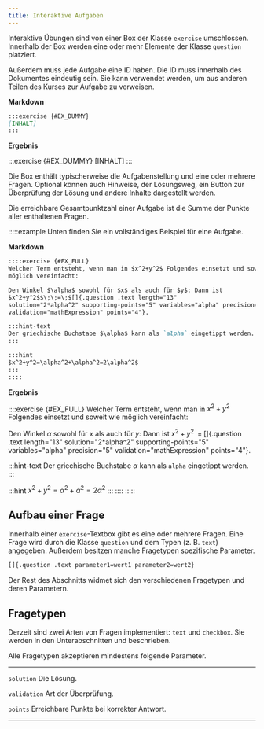 ```yaml
---
title: Interaktive Aufgaben
---
```


Interaktive Übungen sind von einer Box der Klasse `exercise` umschlossen.
Innerhalb der Box werden eine oder mehr Elemente der Klasse `question` platziert.

Außerdem muss jede Aufgabe eine ID haben. Die ID muss innerhalb des Dokumentes
eindeutig sein. Sie kann verwendet werden, um aus anderen Teilen des Kurses
zur Aufgabe zu verweisen.

**Markdown**

```markdown
:::exercise {#EX_DUMMY}
[INHALT]
:::
```

**Ergebnis**

:::exercise {#EX_DUMMY}
[INHALT]
:::

Die Box enthält typischerweise die Aufgabenstellung und eine oder mehrere
Fragen. Optional können auch Hinweise, der Lösungsweg, ein Button zur
Überprüfung der Lösung und andere Inhalte dargestellt werden.

Die erreichbare Gesamtpunktzahl einer Aufgabe ist die Summe der Punkte aller
enthaltenen Fragen.

:::::example
Unten finden Sie ein vollständiges Beispiel für eine Aufgabe.

**Markdown**

```markdown
::::exercise {#EX_FULL}
Welcher Term entsteht, wenn man in $x^2+y^2$ Folgendes einsetzt und soweit wie
möglich vereinfacht:

Den Winkel $\alpha$ sowohl für $x$ als auch für $y$: Dann ist
$x^2+y^2$$\;\;=\;$[]{.question .text length="13"
solution="2*alpha^2" supporting-points="5" variables="alpha" precision="5"
validation="mathExpression" points="4"}.

:::hint-text
Der griechische Buchstabe $\alpha$ kann als `alpha` eingetippt werden.
:::

:::hint
$x^2+y^2=\alpha^2+\alpha^2=2\alpha^2$
:::
::::
```

**Ergebnis**

::::exercise {#EX_FULL}
Welcher Term entsteht, wenn man in $x^2+y^2$ Folgendes einsetzt und soweit wie
möglich vereinfacht:

Den Winkel $\alpha$ sowohl für $x$ als auch für $y$: Dann ist
$x^2+y^2$$\;\;=\;$[]{.question .text length="13"
solution="2*alpha^2" supporting-points="5" variables="alpha" precision="5"
validation="mathExpression" points="4"}.

:::hint-text
Der griechische Buchstabe $\alpha$ kann als `alpha` eingetippt werden.
:::

:::hint
$x^2+y^2=\alpha^2+\alpha^2=2\alpha^2$
:::
::::
:::::

## Aufbau einer Frage

Innerhalb einer `exercise`-Textbox gibt es eine oder mehrere Fragen. Eine Frage
wird durch die Klasse `question` und dem Typen (z. B. `text`) angegeben. Außerdem
besitzen manche Fragetypen spezifische Parameter.

```markdown
[]{.question .text parameter1=wert1 parameter2=wert2}
```

Der Rest des Abschnitts widmet sich den verschiedenen Fragetypen und deren
Parametern.

## Fragetypen

Derzeit sind zwei Arten von Fragen implementiert: `text` und `checkbox`. Sie
werden in den Unterabschnitten
[](/section/02-elements/07-interactive-exercises/01-text) und
[](/section/02-elements/07-interactive-exercises/02-checkbox) beschrieben.

Alle Fragetypen akzeptieren mindestens folgende Parameter.

------------------- -----------------------------------------------------------
`solution`          Die Lösung.

`validation`        Art der Überprüfung.

`points`            Erreichbare Punkte bei korrekter Antwort.
------------------- -----------------------------------------------------------

